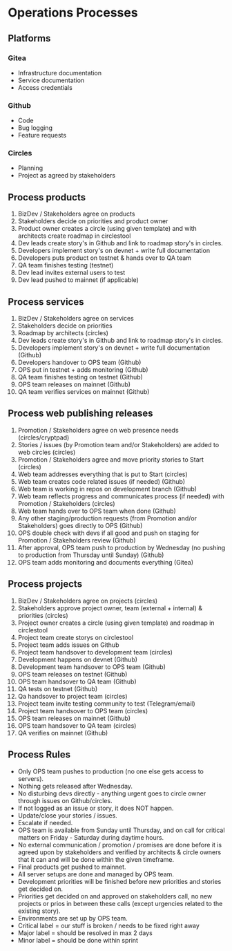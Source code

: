 # Operations Processes 

## Platforms

### Gitea

- Infrastructure documentation
- Service documentation
- Access credentials

### Github

- Code
- Bug logging 
- Feature requests

### Circles

- Planning
- Project as agreed by stakeholders


## Process products 
1. BizDev / Stakeholders agree on products
2. Stakeholders decide on priorities and product owner
3. Product owner creates a circle (using given template) and with architects create roadmap in circlestool
4. Dev leads create story's in Github and link to roadmap story's in circles.
5. Developers implement story's on devnet + write full documentation
6. Developers puts product on testnet & hands over to QA team 
7. QA team finishes testing (testnet) 
8. Dev lead invites external users to test 
9. Dev lead pushed to mainnet (if applicable)


## Process services
1. BizDev / Stakeholders agree on services 
2. Stakeholders decide on priorities 
3. Roadmap by architects (circles)
4. Dev leads create story's in Github and link to roadmap story's in circles.
5. Developers implement story's on devnet + write full documentation (Github)
6. Developers handover to OPS team (Github)
7. OPS put in testnet + adds monitoring (Github)
8. QA team finishes testing on testnet (Github)
9. OPS team releases on mainnet (Github)
10. QA team verifies services on mainnet (Github)


## Process web publishing releases
1. Promotion / Stakeholders agree on web presence needs (circles/cryptpad)
2. Stories / issues (by Promotion team and/or Stakeholders) are added to web circles (circles)
3. Promotion / Stakeholders agree and move priority stories to Start (circles)
4. Web team addresses everything that is put to Start (circles)
5. Web team creates code related issues (if needed) (Github)
6. Web team is working in repos on development branch (Github)
7. Web team reflects progress and communicates process (if needed) with Promotion / Stakeholders (circles)
8. Web team hands over to OPS team when done (Github)
9. Any other staging/production requests (from Promotion and/or Stakeholders) goes directly to OPS (Github)
10. OPS double check with devs if all good and push on staging for Promotion / Stakeholders review (Github)
11. After approval, OPS team push to production by Wednesday (no pushing to production from Thursday until Sunday) (Github)
12. OPS team adds monitoring and documents everything (Gitea)

## Process projects
1. BizDev / Stakeholders agree on projects (circles)
2. Stakeholders approve project owner, team (external + internal) & priorities (circles)
3. Project owner creates a circle (using given template) and roadmap in circlestool
4. Project team create storys on circlestool
5. Project team adds issues on Github 
6. Project team handsover to development team (circles)
7. Development happens on devnet (Github)
8. Development team handsover to OPS team (Github)
9. OPS team releases on testnet (Github)
10. OPS team handsover to QA team (Github)
11. QA tests on testnet (Github)
12. Qa handsover to project team (circles)
13. Project team invite testing community to test (Telegram/email)
14. Project team handsover to OPS team (circles)
15. OPS team releases on mainnet (Github)
16. OPS team handsover to QA team (circles)
17. QA verifies on mainnet (Github)


## Process Rules
- Only OPS team pushes to production (no one else gets access to servers).
- Nothing gets released after Wednesday.
- No disturbing devs directly - anything urgent goes to circle owner through issues on Github/circles.
- If not logged as an issue or story, it does NOT happen.
- Update/close your stories / issues.
- Escalate if needed.
- OPS team is available from Sunday until Thursday, and on call for critical matters on Friday - Saturday during daytime hours. 
- No external communication / promotion / promises are done before it is agreed upon by stakeholders and verified by architects & circle owners that it can and will be done within the given timeframe.
- Final products get pushed to mainnet.
- All server setups are done and managed by OPS team.
- Development priorities will be finished before new priorities and stories get decided on. 
- Priorities get decided on and approved on stakeholders call, no new projects or prios in between these calls (except urgencies related to the existing story).
- Environments are set up by OPS team. 
- Critical label = our stuff is broken / needs to be fixed right away
- Major label = should be resolved in max 2 days
- Minor label = should be done within sprint

